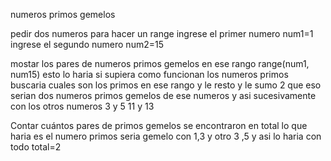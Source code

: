 numeros primos gemelos

pedir dos numeros para hacer un range
ingrese el primer numero
num1=1
ingrese el segundo numero
num2=15

mostar los pares de numeros primos gemelos en ese rango
range(num1, num15)
esto lo haria si supiera como funcionan los numeros primos
buscaria cuales son los primos en ese rango y le resto y le sumo 2 que eso serian dos numeros primos gemelos de ese numeros y asi sucesivamente  con los otros numeros
3 y 5
11 y 13
 
 Contar cuántos pares de primos gemelos se encontraron en total
 lo que haria es el numero primos seria gemelo con 1,3 y otro 3 ,5 y asi lo haria con todo
total=2
